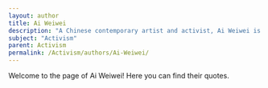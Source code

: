 ```yaml
---
layout: author
title: Ai Weiwei
description: "A Chinese contemporary artist and activist, Ai Weiwei is known for his outspoken criticism of the Chinese government and his advocacy for human rights."
subject: "Activism"
parent: Activism
permalink: /Activism/authors/Ai-Weiwei/
---
```


Welcome to the page of Ai Weiwei! Here you can find their quotes.

